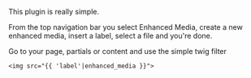 This plugin is really simple.

From the top navigation bar you select Enhanced Media, create a new enhanced media, insert a label, select a file and you're done.

Go to your page, partials or content and use the simple twig filter

````
<img src="{{ 'label'|enhanced_media }}">
````
